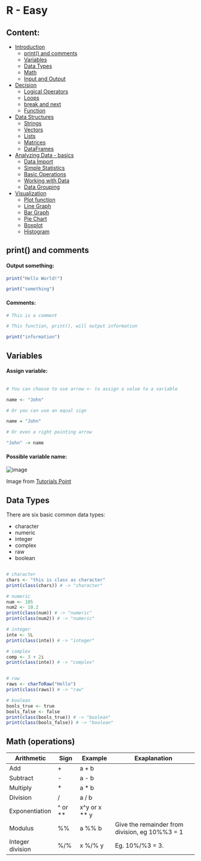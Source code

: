 # R - Easy

## Content:

- [Introduction]()
  - [print() and comments](#print-and-comments)
  - [Variables](#variables)
  - [Data Types](#data-types)
  - [Math](#math-operations)
  - [Input and Output]()
- [Decision]()
  - [Logical Operators]()
  - [Loops]()
  - [break and next]()
  - [Function]()
- [Data Structures]()
  - [Strings]()
  - [Vectors]()
  - [Lists]()
  - [Matrices]()
  - [DataFrames]()
- [Analyzing Data - basics]()
  - [Data Import]()
  - [Simple Statistics]()
  - [Basic Operations]()
  - [Working with Data]()
  - [Data Grouping]()
- [Visualization]()
  - [Plot function]()
  - [Line Graph]()
  - [Bar Graph]()
  - [Pie Chart]()
  - [Boxplot]()
  - [Histogram]()

## print() and comments

#### Output something:

```R
print("Hello World!")

print("something")
```

#### Comments:

```R
# This is a comment

# This function, print(), will output information

print("information")
```

## Variables

#### Assign variable:

 ```R
 
 # You can choose to use arrow <- to assign a value to a variable
 
 name <- "John"
 
 # Or you can use an equal sign
 
 name = "John"
 
 # Or even a right pointing arrow
 
 "John" -> name
 
 ```
 
 #### Possible variable name:
 
 ![image](https://user-images.githubusercontent.com/82829738/229387680-5b5cfe6e-f684-42d5-9c71-914ac1308026.png)
 
 Image from [Tutorials Point](https://www.tutorialspoint.com/r/r_variables.htm)

 
 ## Data Types

There are six basic common data types:
- character
- numeric
- integer
- complex
- raw
- boolean

```R

# character
chars <- "this is class as character"
print(class(chars)) # -> "character"

# numeric
num <- 105
num2 <- 10.2
print(class(num)) # -> "numeric"
print(class(num2)) # -> "numeric"

# integer
inte <- 5L
print(class(inte)) # -> "integer"

# complex
comp <- 3 + 2i
print(class(inte)) # -> "complex"


# raw
raws <- charToRaw("Hello")
print(class(raws)) # -> "raw"

# boolean
bools_true <- true
bools_false <- false
print(class(bools_true)) # -> "boolean"
print(class(bools_false)) # -> "boolean"
```

## Math (operations)

|Arithmetic|Sign|Example|Exaplanation
-----------|-----|-------|-----------
|Add|+|a + b|
|Subtract|-|a - b|
|Multiply| * |a * b|
|Division|/|a / b|
|Exponentiation|^ or ** | x^y or x ** y|
|Modulus| %% | a %% b| Give the remainder from division, eg 10%%3 = 1|
|Integer division| %/%| x %/% y| Eg. 10%/%3 = 3.|

